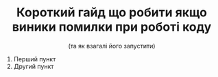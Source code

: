 <div align="center">
  <h1>Короткий гайд що робити якщо виники помилки при роботі коду</h1>
  <p>(та як взагалі його запустити)</p>
</div>

1. Перший пункт
2. Другий пункт
